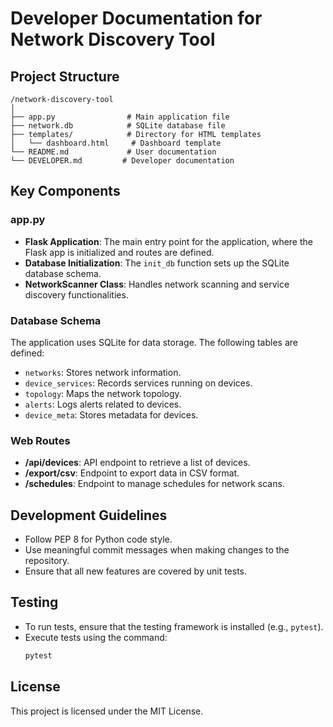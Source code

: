 # Developer Documentation for Network Discovery Tool

## Project Structure
```
/network-discovery-tool
│
├── app.py                # Main application file
├── network.db            # SQLite database file
├── templates/            # Directory for HTML templates
│   └── dashboard.html     # Dashboard template
└── README.md             # User documentation
└── DEVELOPER.md         # Developer documentation
```

## Key Components

### app.py
- **Flask Application**: The main entry point for the application, where the Flask app is initialized and routes are defined.
- **Database Initialization**: The `init_db` function sets up the SQLite database schema.
- **NetworkScanner Class**: Handles network scanning and service discovery functionalities.

### Database Schema
The application uses SQLite for data storage. The following tables are defined:
- `networks`: Stores network information.
- `device_services`: Records services running on devices.
- `topology`: Maps the network topology.
- `alerts`: Logs alerts related to devices.
- `device_meta`: Stores metadata for devices.

### Web Routes
- **/api/devices**: API endpoint to retrieve a list of devices.
- **/export/csv**: Endpoint to export data in CSV format.
- **/schedules**: Endpoint to manage schedules for network scans.

## Development Guidelines
- Follow PEP 8 for Python code style.
- Use meaningful commit messages when making changes to the repository.
- Ensure that all new features are covered by unit tests.

## Testing
- To run tests, ensure that the testing framework is installed (e.g., `pytest`).
- Execute tests using the command:
  ```bash
  pytest
  ```

## License
This project is licensed under the MIT License.
